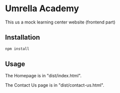 # Umrella Academy
This us a mock learning center website (frontend part)

## Installation
```bash
npm install
```

## Usage
The Homepage is in "dist/index.html".

The Contact Us page is in "dist/contact-us.html".